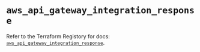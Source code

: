 # `aws_api_gateway_integration_response`

Refer to the Terraform Registory for docs: [`aws_api_gateway_integration_response`](https://registry.terraform.io/providers/hashicorp/aws/5.29.0/docs/resources/api_gateway_integration_response).
